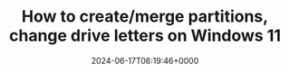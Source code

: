 ---
title: "How to create/merge partitions, change drive letters on Windows 11"
description: "Do you want to create and merge Windows partitions, or assign and modify drive letters? This comprehensive Disk Management guide will definitely help you out."
image: "images/post/2024/06/image-22.png"
date: "2024-06-17T06:19:46+0000"
categories: ["Tips"]
tags: ["Disk Management", "partition"]
type: "regular" # available types: [featured/regular]
draft: false
sitemapExclude: false
---